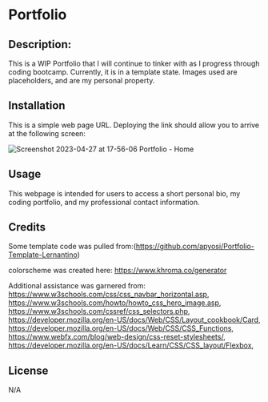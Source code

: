 # Portfolio

## Description: 

This is a WIP Portfolio that I will continue to tinker with as I progress through coding bootcamp. Currently, it is in a template state. Images used are placeholders, and are my personal property. 


## Installation

This is a simple web page URL. Deploying the link should allow you to arrive at the following screen: 

![Screenshot 2023-04-27 at 17-56-06 Portfolio - Home](https://user-images.githubusercontent.com/128933116/234999766-97295ecf-4e8d-4ac9-a6e4-e6dc269200c9.png)


## Usage

This webpage is intended for users to access a short personal bio, my coding portfolio, and my professional contact information.



## Credits

Some template code was pulled from:(https://github.com/apyosi/Portfolio-Template-Lernantino)

colorscheme was created here: https://www.khroma.co/generator

Additional assistance was garnered from: 
https://www.w3schools.com/css/css_navbar_horizontal.asp,
https://www.w3schools.com/howto/howto_css_hero_image.asp,
https://www.w3schools.com/cssref/css_selectors.php,
https://developer.mozilla.org/en-US/docs/Web/CSS/Layout_cookbook/Card,
https://developer.mozilla.org/en-US/docs/Web/CSS/CSS_Functions,
https://www.webfx.com/blog/web-design/css-reset-stylesheets/,
https://developer.mozilla.org/en-US/docs/Learn/CSS/CSS_layout/Flexbox,




## License

N/A

